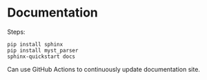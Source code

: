 # Documentation

Steps:
```
pip install sphinx
pip install myst_parser
sphinx-quickstart docs
```

Can use GitHub Actions to continuously update documentation site.